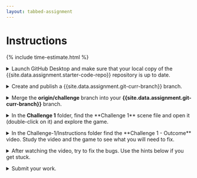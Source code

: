 ```yaml
---
layout: tabbed-assignment
---
```


<!-- Don't edit links here, change them in _data/assignment.yml instead. -->

[lesson]: <{{site.data.assignment.lesson}}>
[slides]: <{{site.data.assignment.slides}}>
[template]: <{{site.data.assignment.template}}>

# Instructions

{% include time-estimate.html %}

<p>
<details>
<summary>Launch GitHub Desktop and make sure that your local copy of the {{site.data.assignment.starter-code-repo}} repository is up to date.</summary>

- Make sure that your **{{site.data.assignment.starter-code-repo}}** repository is selected.
- Do a **fetch** to make sure your local copy of the code is up to date, if you have done work on the GitHub site or at home between classes you will be prompted to do a **pull** to incorporate your changes.
- Make sure that you are on the **{{site.data.assignment.get-prev-branch}}** branch.

</details>

<p><details><summary>Create and publish a {{site.data.assignment.git-curr-branch}} branch.</summary>
    
- When creating the branch, select the option to bring your changes forward from the **{{site.data.assignment.get-prev-branch}}** branch.
- If you forget to do this your work on the **{{site.data.assignment.get-prev-branch}}** branch (and all of the branches before it) will vanish. To recover, delete the **{{site.data.assignment.git-curr-branch}}** and recreate it.

</details>

<p><details><summary>Merge the <b>origin/challenge</b> branch into your <b>{{site.data.assignment.git-curr-branch}}</b> branch.</summary>

In **GitHub Desktop:**

1. Make sure your **step-5** branch is selected.
1. Click on the down-arrow next to **step-5**.
1. At the bottom of the panel, click on the **Choose a branch to merge into {{site.data.assignment.git-curr-branch}}** button
1. Under **Other branches** choose **origin/challenge**.
1. Click on the **Merge origin/challenge into step-5** button.

This mill add a **Challenge 1** folder to your **Assets** folder. The **Challenge 1** folder holds the assets you will use for this assignment. You can also use your work on Prototype 1 for reference.

</details>

<p><details><summary>In the <b>Challenge 1</b> folder, find the **Challenge 1** scene file and open it (double-click on it) and explore the game.</summary>

- Look over the Hierarchy and the assets in the **Challenge 1** folder.
- Check out the **Game view**.
- Try to play the game.
    
</details>

<p><details><summary>In the Challenge-1/Instructions folder find the **Challenge 1 - Outcome** video. Study the video and the game to see what you will need to fix.</summary>

- Watch the video.
- Make notes about the problems that you see in the game.
- Pick the first problem that you will work on.
    
</details>

<p><details><summary>After watching the video, try to fix the bugs. Use the hints below if you get stuck.</summary>

If you're stuck, use the hints below:

* The plane is going backward.

   <details>
    <summary>Hint</summary>
    
    Make the plane go forward.
    
    ```Vector3.back``` makes an object move backwards, use ```Vector3.forward``` to make it go forwards.
    
   </details>

* The plane is going too fast

   <details>
    <summary>Hint</summary>
    
    Slow the plane down to a managable speed.
    
    If you multiply a value by ```Time.deltaTime```, it will change it from 1x/frame to 1x/second.
    
   </details>
   
* The plane is looping

   <details>
    <summary>Hint</summary>
    
    Make the plane climb or dive only if the user presses the up/down arrows
    
    In **PlayerControllerX.cs**, in ```Update()```, the ```verticalInput``` value is assigned, but it’s never actually used in the ```Rotate()``` call.
    
   </details>

* The camera is in front of the plane

   <details>
    <summary>Hint</summary>
    
   </details>

* The camera is not following the plane

   <details>
    <summary>Hint</summary>
    
   </details>

</details>

<p><details><summary>Submit your work.</summary>

When you're done for the day, go to the submission tab, check the instructions, and submit.

</details>
